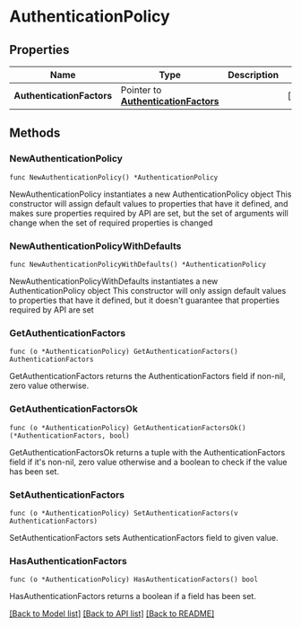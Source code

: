 # AuthenticationPolicy

## Properties

Name | Type | Description | Notes
------------ | ------------- | ------------- | -------------
**AuthenticationFactors** | Pointer to [**AuthenticationFactors**](AuthenticationFactors.md) |  | [optional] 

## Methods

### NewAuthenticationPolicy

`func NewAuthenticationPolicy() *AuthenticationPolicy`

NewAuthenticationPolicy instantiates a new AuthenticationPolicy object
This constructor will assign default values to properties that have it defined,
and makes sure properties required by API are set, but the set of arguments
will change when the set of required properties is changed

### NewAuthenticationPolicyWithDefaults

`func NewAuthenticationPolicyWithDefaults() *AuthenticationPolicy`

NewAuthenticationPolicyWithDefaults instantiates a new AuthenticationPolicy object
This constructor will only assign default values to properties that have it defined,
but it doesn't guarantee that properties required by API are set

### GetAuthenticationFactors

`func (o *AuthenticationPolicy) GetAuthenticationFactors() AuthenticationFactors`

GetAuthenticationFactors returns the AuthenticationFactors field if non-nil, zero value otherwise.

### GetAuthenticationFactorsOk

`func (o *AuthenticationPolicy) GetAuthenticationFactorsOk() (*AuthenticationFactors, bool)`

GetAuthenticationFactorsOk returns a tuple with the AuthenticationFactors field if it's non-nil, zero value otherwise
and a boolean to check if the value has been set.

### SetAuthenticationFactors

`func (o *AuthenticationPolicy) SetAuthenticationFactors(v AuthenticationFactors)`

SetAuthenticationFactors sets AuthenticationFactors field to given value.

### HasAuthenticationFactors

`func (o *AuthenticationPolicy) HasAuthenticationFactors() bool`

HasAuthenticationFactors returns a boolean if a field has been set.


[[Back to Model list]](../README.md#documentation-for-models) [[Back to API list]](../README.md#documentation-for-api-endpoints) [[Back to README]](../README.md)


